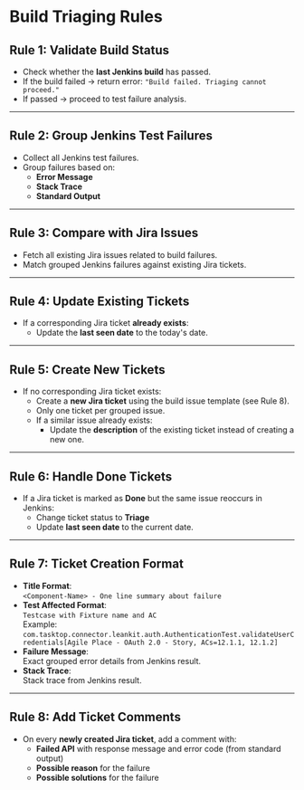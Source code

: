 # Build Triaging Rules

## Rule 1: Validate Build Status
- Check whether the **last Jenkins build** has passed.
- If the build failed → return error: `"Build failed. Triaging cannot proceed."`
- If passed → proceed to test failure analysis.

---

## Rule 2: Group Jenkins Test Failures
- Collect all Jenkins test failures.
- Group failures based on:
    - **Error Message**
    - **Stack Trace**
    - **Standard Output**

---

## Rule 3: Compare with Jira Issues
- Fetch all existing Jira issues related to build failures.
- Match grouped Jenkins failures against existing Jira tickets.

---

## Rule 4: Update Existing Tickets
- If a corresponding Jira ticket **already exists**:
    - Update the **last seen date** to the today's date.

---

## Rule 5: Create New Tickets
- If no corresponding Jira ticket exists:
    - Create a **new Jira ticket** using the build issue template (see Rule 8).
    - Only one ticket per grouped issue.
    - If a similar issue already exists:
        - Update the **description** of the existing ticket instead of creating a new one.

---

## Rule 6: Handle Done Tickets
- If a Jira ticket is marked as **Done** but the same issue reoccurs in Jenkins:
    - Change ticket status to **Triage**
    - Update **last seen date** to the current date.

---

## Rule 7: Ticket Creation Format
- **Title Format**:  
  `<Component-Name> - One line summary about failure`
- **Test Affected Format**:  
  `Testcase with Fixture name and AC`  
  Example:  
  `com.tasktop.connector.leankit.auth.AuthenticationTest.validateUserCredentials[Agile Place - OAuth 2.0 - Story, ACs=12.1.1, 12.1.2]`
- **Failure Message**:  
  Exact grouped error details from Jenkins result.
- **Stack Trace**:  
  Stack trace from Jenkins result.

---

## Rule 8: Add Ticket Comments
- On every **newly created Jira ticket**, add a comment with:
    - **Failed API** with response message and error code (from standard output)
    - **Possible reason** for the failure
    - **Possible solutions** for the failure
